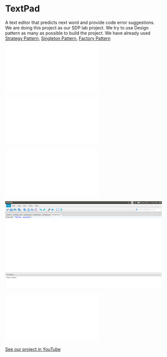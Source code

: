 # TextPad
A text editor that predicts next word and provide code error suggestions.  
We are doing this project as our SDP lab project. We try to use Design pattern as many as possible to build the project. We have already used [Strategy Pattern](https://en.wikipedia.org/wiki/Strategy_pattern), [Singleton Pattern](https://en.wikipedia.org/wiki/Singleton_pattern), [Factory Pattern](https://en.wikipedia.org/wiki/Factory_method_pattern) 

![view Factory Method Pattern UML used here](./TextPadDoc/PatternUML/factoryMethod.pdf)

![view Singleton Pattern UML used here](./TextPadDoc/PatternUML/singletonCLang.pdf)

![view Strategy Pattern UML used here](./TextPadDoc/PatternUML/strategyPattern.pdf)

![Preject demo](./textpad.png "Project Demo")

![Project complet UML diagram](./TextPadDoc/PatternUML/UML.pdf)

[See our project in YouTube](https://www.youtube.com/watch?v=8j7uJQBJ8IQ&t=43s)
